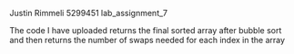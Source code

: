 Justin Rimmeli
5299451
lab_assignment_7

The code I have uploaded returns the final sorted array after bubble sort
and then returns the number of swaps needed for each index in the array
